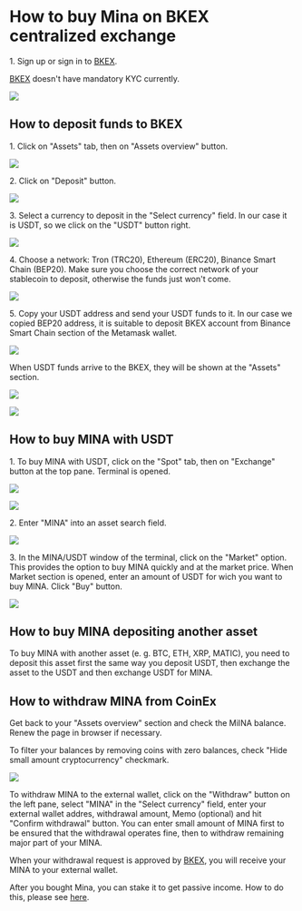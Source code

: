 # How to buy Mina on BKEX centralized exchange

1\. Sign up or sign in to [BKEX](https://www.bkex.com/register/TIUUYZG8).&#x20;

[BKEX](https://www.bkex.com/register/TIUUYZG8) doesn't have mandatory KYC currently.

![](<../../../.gitbook/assets/01\_welcome\_screen (1).png>)

## How to deposit funds to BKEX

1\. Click on "Assets" tab, then on "Assets overview" button.

![](../../../.gitbook/assets/02\_assets\_overview\_button.png)

2\. Click on  "Deposit" button.

![](../../../.gitbook/assets/03\_my\_assets\_screen.png)

3\. Select a currency to deposit in the "Select currency" field. In our case it is USDT, so we click on the "USDT" button right.

![](<../../../.gitbook/assets/04\_deposit\_button (1).png>)

4\. Choose a network: Tron (TRC20), Ethereum (ERC20), Binance Smart Chain (BEP20). Make sure you choose the correct network of your stablecoin to deposit, otherwise the funds just won't come.

![](<../../../.gitbook/assets/06\_usdt\_chain\_selection (1).png>)

5\. Copy your USDT address and send your USDT funds to it. In our case we copied BEP20 address, it is suitable to deposit BKEX account from Binance Smart Chain section of the Metamask wallet.

![](<../../../.gitbook/assets/07\_usdt\_bep20\_chain\_address (1).png>)

When USDT funds arrive to the BKEX, they will be shown at the "Assets" section.

![](../../../.gitbook/assets/10\_wallet\_account\_button.png)

![](../../../.gitbook/assets/11\_wallet\_account\_overview.png)

## How to buy MINA with USDT

1\. To buy MINA with USDT, click on the "Spot" tab, then on "Exchange" button at the top pane. Terminal is opened.

![](../../../.gitbook/assets/00\_exchange\_button.png)

![](../../../.gitbook/assets/01\_terminal\_outlook.png)

2\. Enter "MINA" into an asset search field.

![](../../../.gitbook/assets/05\_mina\_search.png)

3\. In the MINA/USDT window of the terminal, click on the "Market" option. This provides the option to buy MINA quickly and at the market price. When Market section is opened, enter an amount of USDT for wich you want to buy MINA. Click "Buy" button.

![](../../../.gitbook/assets/06\_buy\_45\_mina.png)

## How to buy MINA depositing another asset

To buy MINA with another asset (e. g. BTC, ETH, XRP, MATIC), you need to deposit this asset first the same way you deposit USDT, then exchange the asset to the USDT and then exchange USDT for MINA.

## How to withdraw MINA from CoinEx

Get back to your "Assets overview" section and check the MiINA balance. Renew the page in browser if necessary.&#x20;

To filter your balances by removing coins with zero balances, check "Hide small amount cryptocurrency" checkmark.

![](../../../.gitbook/assets/03\_hide\_small\_assets.png)

To withdraw MINA to the external wallet, click on the "Withdraw" button on the left pane, select "MINA" in the "Select currency" field, enter your external wallet addres, withdrawal amount, Memo (optional) and hit "Confirm withdrawal" button. You can enter small amount of MINA first to be ensured that the withdrawal operates fine, then to withdraw remaining major part of your MINA.

When your withdrawal request is approved by [BKEX](https://www.bkex.com/register/TIUUYZG8), you will receive your MINA to your external wallet.

After you bought Mina, you can stake it to get passive income. How to do this, please see [here](../how-to-stake-mina/).
